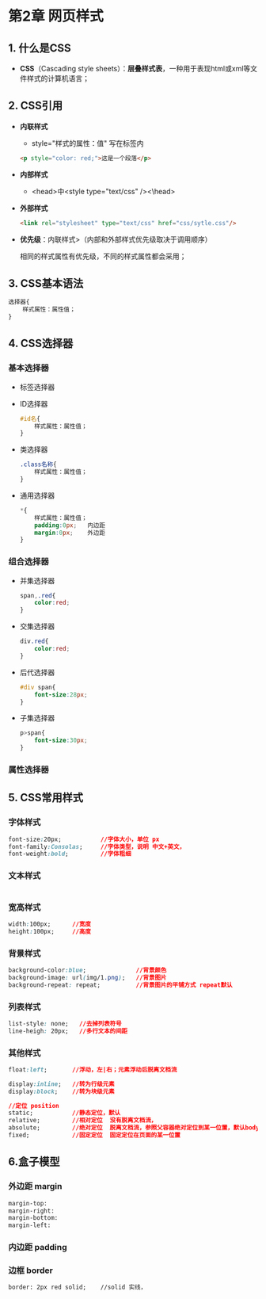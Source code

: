 # 第2章 网页样式

## 1. 什么是CSS

- **CSS**（Cascading style sheets）：**层叠样式表**，一种用于表现html或xml等文件样式的计算机语言；



## 2. CSS引用

- **内联样式**

  - style="样式的属性：值"   写在标签内

  ```html
  <p style="color: red;">这是一个段落</p>
  ```

- **内部样式**

  - \<head>中\<style type="text/css" />\<\head>

- **外部样式**

  ```html
  <link rel="stylesheet" type="text/css" href="css/sytle.css"/>
  ```

- **优先级**：内联样式>（内部和外部样式优先级取决于调用顺序）

  相同的样式属性有优先级，不同的样式属性都会采用；

## 3. CSS基本语法

```css
选择器{
    样式属性：属性值；
}
```

## 4. CSS选择器

### 基本选择器

- 标签选择器

- ID选择器

  ```css
  #id名{
      样式属性：属性值；
  }
  ```

- 类选择器

  ```css
  .class名称{
      样式属性：属性值；
  }
  ```

- 通用选择器

  ```css
  *{
      样式属性：属性值；
      padding:0px;   内边距
      margin:0px;    外边距
  }
  ```

  

### 组合选择器

- 并集选择器

  ```css
  span,.red{
      color:red;
  }
  ```

- 交集选择器

  ```css
  div.red{
      color:red;
  }
  ```

- 后代选择器

  ```css
  #div span{
      font-size:28px;
  }
  ```

- 子集选择器

  ```css
  p>span{
      font-size:30px;
  }
  ```

  

### 属性选择器





## 5. CSS常用样式

### 字体样式

```css
font-size:20px;           //字体大小，单位 px
font-family:Consolas;     //字体类型，说明 中文+英文，
font-weight:bold;         //字体粗细
```

### 文本样式

```css

```





### 宽高样式

```css
width:100px;      //宽度
height:100px;     //高度
```

### 背景样式

```css
background-color:blue;              //背景颜色
background-image: url(img/1.png);   //背景图片
background-repeat: repeat;          //背景图片的平铺方式 repeat默认

```





### 列表样式

```css
list-style: none;   //去掉列表符号
line-heigh: 20px;   //多行文本的间距
```

### 其他样式

```css
float:left;       //浮动，左|右；元素浮动后脱离文档流

display:inline;   //转为行级元素
display:block;    //转为块级元素

//定位 position
static;           //静态定位，默认
relative;         //相对定位  没有脱离文档流，
absolute;         //绝对定位  脱离文档流，参照父容器绝对定位到某一位置，默认body；
fixed;            //固定定位  固定定位在页面的某一位置
```



## 6.盒子模型

### 外边距 margin

```html
margin-top:
margin-right:
margin-bottom:
margin-left:
```



### 内边距 padding

### 边框 border

```html
border: 2px red solid;    //solid 实线，  
```



